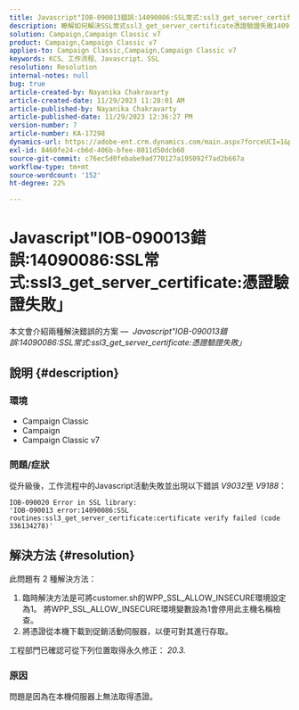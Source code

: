 ```yaml
---
title: Javascript"IOB-090013錯誤:14090086:SSL常式:ssl3_get_server_certificate:憑證驗證失敗」
description: 瞭解如何解決SSL常式ssl3_get_server_certificate憑證驗證失敗14090086的Javascript IOB-090013錯誤。
solution: Campaign,Campaign Classic v7
product: Campaign,Campaign Classic v7
applies-to: Campaign Classic,Campaign,Campaign Classic v7
keywords: KCS、工作流程、Javascript、SSL
resolution: Resolution
internal-notes: null
bug: true
article-created-by: Nayanika Chakravarty
article-created-date: 11/29/2023 11:28:01 AM
article-published-by: Nayanika Chakravarty
article-published-date: 11/29/2023 12:36:27 PM
version-number: 7
article-number: KA-17298
dynamics-url: https://adobe-ent.crm.dynamics.com/main.aspx?forceUCI=1&pagetype=entityrecord&etn=knowledgearticle&id=a1576354-aa8e-ee11-8179-6045bd006239
exl-id: 8460fe24-cb6d-406b-bfee-8011d50dcb60
source-git-commit: c76ec5d0febabe9ad770127a195092f7ad2b667a
workflow-type: tm+mt
source-wordcount: '152'
ht-degree: 22%

---
```


# Javascript&quot;IOB-090013錯誤:14090086:SSL常式:ssl3_get_server_certificate:憑證驗證失敗」


本文會介紹兩種解決錯誤的方案 —  *Javascript&quot;IOB-090013錯誤:14090086:SSL常式:ssl3_get_server_certificate:憑證驗證失敗」*

## 說明 {#description}


### 環境

- Campaign Classic
- Campaign
- Campaign Classic v7


### 問題/症狀

從升級後，工作流程中的Javascript活動失敗並出現以下錯誤 *V9032*&#x200B;至 *V9188*：


```
IOB-090020 Error in SSL library: 
'IOB-090013 error:14090086:SSL routines:ssl3_get_server_certificate:certificate verify failed (code 336134278)'
```



## 解決方法 {#resolution}


此問題有 2 種解決方法：

1. 臨時解決方法是可將customer.sh的WPP_SSL_ALLOW_INSECURE環境設定為1。 將WPP_SSL_ALLOW_INSECURE環境變數設為1會停用此主機名稱檢查。
2. 將憑證從本機下載到促銷活動伺服器，以便可對其進行存取。


工程部門已確認可從下列位置取得永久修正： *20.3.*

### 原因

問題是因為在本機伺服器上無法取得憑證。
